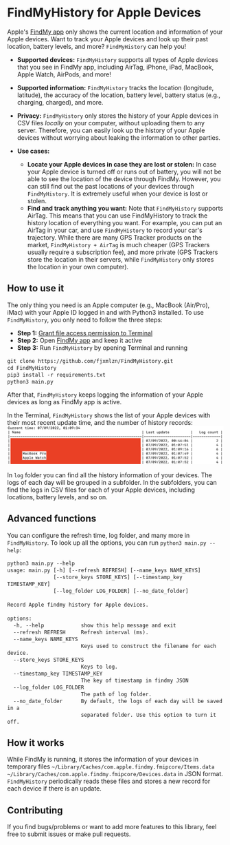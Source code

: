 # FindMyHistory for Apple Devices

Apple's [FindMy app](https://apps.apple.com/us/app/find-my/id1514844621) only shows the current location and information of your Apple devices. Want to track your Apple devices and look up their past location, battery levels, and more? `FindMyHistory` can help you!

* **Supported devices:** `FindMyHistory` supports all types of Apple devices that you see in FindMy app, including AirTag, iPhone, iPad, MacBook, Apple Watch, AirPods, and more!

* **Supported information:** `FindMyHistory` tracks the location (longitude, latitude), the accuracy of the location, battery level, battery status (e.g., charging, charged), and more.

* **Privacy:** `FindMyHistory` only stores the history of your Apple devices in CSV files *locally* on your computer, without uploading them to any server. Therefore, you can easily look up the history of your Apple devices without worrying about leaking the information to other parties. 

* **Use cases:** 
	* **Locate your Apple devices in case they are lost or stolen:** In case your Apple device is turned off or runs out of battery, you will not be able to see the location of the device through FindMy. However, you can still find out the past locations of your devices through `FindMyHistory`. It is extremely useful when your device is lost or stolen. 
	* **Find and track anything you want:** Note that `FindMyHistory` supports AirTag. This means that you can use FindMyHistory to track the history location of everything you want. For example, you can put an AirTag in your car, and use `FindMyHistory` to record your car's trajectory. While there are many GPS Tracker products on the market, `FindMyHistory + AirTag` is much cheaper (GPS Trackers usually require a subscription fee), and more private (GPS Trackers store the location in their servers, while `FindMyHistory` only stores the location in your own computer).

## How to use it

The only thing you need is an Apple computer (e.g., MacBook (Air/Pro), iMac) with your Apple ID logged in and with Python3 installed. To use `FindMyHistory`, you only need to follow the three steps: 

* **Step 1:** [Grant file access permission to Terminal](https://osxdaily.com/2018/10/09/fix-operation-not-permitted-terminal-error-macos/) 
* **Step 2:** Open [FindMy app](https://apps.apple.com/us/app/find-my/id1514844621) and keep it active
* **Step 3:** Run `FindMyHistory` by opening Terminal and running

```
git clone https://github.com/fjxmlzn/FindMyHistory.git
cd FindMyHistory
pip3 install -r requirements.txt
python3 main.py
```

After that, `FindMyHistory` keeps logging the information of your Apple devices as long as FindMy app is active. 

In the Terminal, `FindMyHistory` shows the list of your Apple devices with their most recent update time, and the number of history records:
![alt text](figures/terminal.png)

In `log` folder you can find all the history information of your devices. The logs of each day will be grouped in a subfolder. In the subfolders, you can find the logs in CSV files for each of your Apple devices, including locations, battery levels, and so on.


## Advanced functions

You can configure the refresh time, log folder, and many more in `FindMyHistory`. To look up all the options, you can run `python3 main.py --help`:

```
python3 main.py --help
usage: main.py [-h] [--refresh REFRESH] [--name_keys NAME_KEYS]
               [--store_keys STORE_KEYS] [--timestamp_key TIMESTAMP_KEY]
               [--log_folder LOG_FOLDER] [--no_date_folder]

Record Apple findmy history for Apple devices.

options:
  -h, --help            show this help message and exit
  --refresh REFRESH     Refresh interval (ms).
  --name_keys NAME_KEYS
                        Keys used to construct the filename for each device.
  --store_keys STORE_KEYS
                        Keys to log.
  --timestamp_key TIMESTAMP_KEY
                        The key of timestamp in findmy JSON
  --log_folder LOG_FOLDER
                        The path of log folder.
  --no_date_folder      By default, the logs of each day will be saved in a
                        separated folder. Use this option to turn it off.
```

## How it works

While FindMy is running, it stores the information of your devices in temporary files `~/Library/Caches/com.apple.findmy.fmipcore/Items.data` `~/Library/Caches/com.apple.findmy.fmipcore/Devices.data` in JSON format. `FindMyHistory` periodically reads these files and stores a new record for each device if there is an update. 

## Contributing

If you find bugs/problems or want to add more features to this library, feel free to submit issues or make pull requests.

